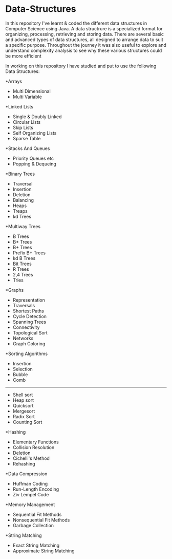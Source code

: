 # Data-Structures
In this repository I've learnt & coded the different data structures in Computer Science using Java.
A data structrure is a specialized format for organizing, processing, retrieving and storing data. 
There are several basic and advanced types of data structures, all designed to arrange data to suit a specific purpose.
Throughout the journey it was also useful to explore and understand complexity analysis to see why these various structures could be more efficient

<p>
In working on this repository I have studied and put to use the following Data Structures:
  
 *Arrays
   - Multi Dimensional
   - Multi Variable

  *Linked Lists
   - Single & Doubly Linked
   - Circular Lists
   - Skip Lists
   - Self Organizing Lists
   - Sparse Table
  
  *Stacks And Queues
   - Priority Queues etc
   - Popping & Dequeing
   
  *Binary Trees
   - Traversal
   - Insertion
   - Deletion
   - Balancing
   - Heaps
   - Treaps
   - kd Trees
   
  *Multiway Trees
   - B Trees
   - B* Trees
   - B+ Trees
   - Prefix B+ Trees
   - kd B Trees
   - Bit Trees
   - R Trees
   - 2,4 Trees
   - Tries
   
  *Graphs
   - Representation
   - Traversals
   - Shortest Paths
   - Cycle Detection
   - Spanning Trees
   - Connectivity
   - Topological Sort
   - Networks
   - Graph Coloring
  
  *Sorting Algorithms
   - Insertion
   - Selection
   - Bubble
   - Comb
  -----------------
   - Shell sort
   - Heap sort
   - Quicksort
   - Mergesort
   - Radix Sort
   - Counting Sort
  
  *Hashing
   - Elementary Functions
   - Collision Resolution
   - Deletion
   - Cichelli's Method
   - Rehashing
   
  *Data Compression
   - Huffman Coding
   - Run-Length Encoding
   - Ziv Lempel Code
  
  *Memory Management
   - Sequential Fit Methods
   - Nonsequential Fit Methods
   - Garbage Collection
   
  *String Matching
   - Exact String Matching
   - Approximate String Matching
 </p>
